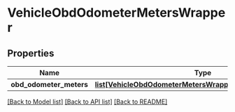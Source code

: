 # VehicleObdOdometerMetersWrapper

## Properties
Name | Type | Description | Notes
------------ | ------------- | ------------- | -------------
**obd_odometer_meters** | [**list[VehicleObdOdometerMetersWrapperObdOdometerMeters]**](VehicleObdOdometerMetersWrapperObdOdometerMeters.md) |  | [optional] 

[[Back to Model list]](../README.md#documentation-for-models) [[Back to API list]](../README.md#documentation-for-api-endpoints) [[Back to README]](../README.md)


